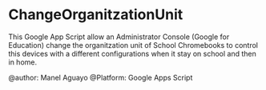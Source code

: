 # ChangeOrganitzationUnit
This Google App Script allow an Administrator Console (Google for Education) change the organitzation unit of School Chromebooks to control this devices with a different configurations when it stay on school and then in home. 

@author: Manel Aguayo
@Platform: Google Apps Script
